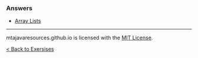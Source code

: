 ### Answers
* [Array Lists](/exercises/answers/arraylists)

***
mtajavaresources.github.io is licensed with the [MIT License](/LICENSE).

[< Back to Exersises](/exercises)
